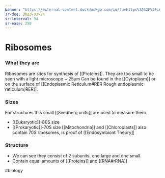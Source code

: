 ```yaml
---
banner: "https://external-content.duckduckgo.com/iu/?u=https%3A%2F%2Fimages.fineartamerica.com%2Fimages-medium-large-5%2Fhuman-80s-ribosome-alfred-pasiekascience-photo-library.jpg&f=1&nofb=1&ipt=798a898e46a61b7a58db1ae6efcc5a9def3e372526fe7fc7dfc7090e0ae1f755&ipo=images"
sr-due: 2023-03-24
sr-interval: 94
sr-ease: 250
---
```

# Ribosomes

### What they are
Ribosomes are sites for synthesis of [[Proteins]]. 
They are too small to be seen with a light microscope ~ 25µm
Can be found in the [[Cytoplasm]] or on the surface of [[Endoplasmic Reticulum#RER Rough endoplasmic reticulum|RER]].

### Sizes
For structures this small [[Svedberg units]] are used to measure them. 
- [[Eukaryotic]]-80S size
- [[Prokaryotic]]-70S size
[[Mitochondria]] and [[Chloroplasts]] also contain 70S ribosomes, is proof of [[Endosymbiont Theory]]

### Structure
- We can see they consist of 2 subunits, one large and one small.  
- Contain equal amounts of [[Proteins]] and [[RNA#rRNA]]

#biology 